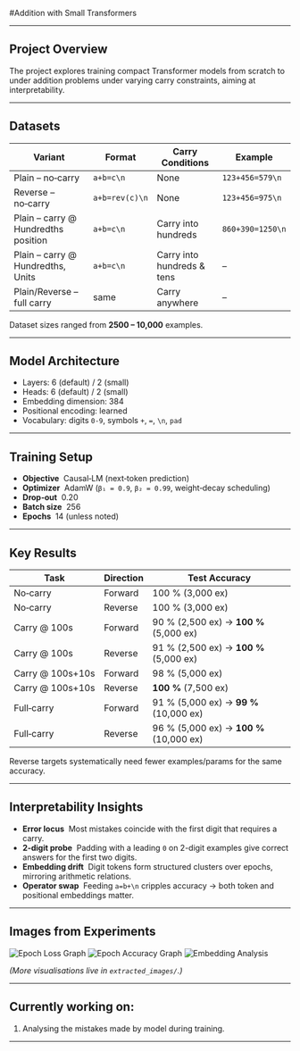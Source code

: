 #Addition with Small Transformers



---

## Project Overview
The project explores training compact Transformer models from scratch to under addition problems under varying carry constraints, aiming at interpretability.

---

## Datasets

| Variant | Format | Carry Conditions | Example |
|---------|--------|------------------|---------|
| Plain – no‑carry | `a+b=c\n` | None | `123+456=579\n` |
| Reverse – no‑carry | `a+b=rev(c)\n` | None | `123+456=975\n` |
| Plain – carry @ Hundredths position | `a+b=c\n` | Carry into hundreds | `860+390=1250\n` |
| Plain – carry @ Hundredths, Units | `a+b=c\n` | Carry into hundreds & tens | – |
| Plain/Reverse – full carry | same | Carry anywhere | – |

Dataset sizes ranged from **2500 – 10,000** examples.

---

## Model Architecture

- Layers: 6 (default) / 2 (small)  
- Heads: 6 (default) / 2 (small)  
- Embedding dimension: 384  
- Positional encoding: learned  
- Vocabulary: digits `0‑9`, symbols `+`, `=`, `\n`, `pad`

---

## Training Setup
- **Objective**  Causal‑LM (next‑token prediction)  
- **Optimizer**  AdamW (`β₁ = 0.9`, `β₂ = 0.99`, weight‑decay scheduling)  
- **Drop‑out**  0.20  
- **Batch size**  256  
- **Epochs**  14 (unless noted)

---

## Key Results

| Task | Direction | Test Accuracy |
|------|-----------|---------------|
| No‑carry | Forward | 100 % (3,000 ex) |
| No‑carry | Reverse | 100 % (3,000 ex) |
| Carry @ 100s | Forward | 90 % (2,500 ex) → **100 %** (5,000 ex) |
| Carry @ 100s | Reverse | 91 % (2,500 ex) → **100 %** (5,000 ex) |
| Carry @ 100s+10s | Forward | 98 % (5,000 ex) |
| Carry @ 100s+10s | Reverse | **100 %** (7,500 ex) |
| Full‑carry | Forward | 91 % (5,000 ex) → **99 %** (10,000 ex) |
| Full‑carry | Reverse | 96 % (5,000 ex) → **100 %** (10,000 ex) |

Reverse targets systematically need fewer examples/params for the same accuracy.

---

## Interpretability Insights
- **Error locus**  Most mistakes coincide with the first digit that requires a carry.  
- **2‑digit probe**  Padding with a leading `0` on 2-digit examples give correct answers for the first two digits.  
- **Embedding drift**  Digit tokens form structured clusters over epochs, mirroring arithmetic relations.  
- **Operator swap**  Feeding `a=b+\n` cripples accuracy → both token and positional embeddings matter.

---
## Images from Experiments

![Epoch Loss Graph](./extracted_images/train_accuracy.png)
![Epoch Accuracy Graph](./extracted_images/test_accuracy.png)
![Embedding Analysis](./extracted_images/epoch_14.png)

*(More visualisations live in `extracted_images/`.)*

---

## Currently working on:
1. Analysing the mistakes made by model during training.


---